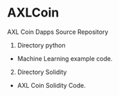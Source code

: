 # AXLCoin
AXL Coin Dapps Source Repository

1. Directory python
- Machine Learning example code.

2. Directory Solidity
- AXL Coin Solidity Code.
